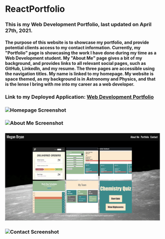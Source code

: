 # ReactPortfolio
### This is my Web Development Portfolio, last updated on April 27th, 2021.

#### The purpose of this website is to showcase my portfolio, and provide potential clients access to my contact information. Currently, my "Portfolio" page is showcasing the work I have done during my time as a Web Development student. My "About Me" page gives a bit of my background, and provides links to all relevant social pages, such as GitHub, LinkedIn, and my resume. The three pages are accessible using the navigation titles. My name is linked to my homepage. My website is space themed, as my background is in Astronomy and Physics, and that is the lense I bring with me into my career as a web developer. 

### Link to my Deployed Application: [Web Development Portfolio](https://meganbryan.github.io/ReactPortfolio/)

### ![Homepage Screenshot](src/assets/Homepage_SS.jpeg)
### ![About Me Screenshot](src/assets/About_SS.jpeg)
### ![Portfolio Screenshot](src/assets/CurrentPortfolio2_SS.jpeg)
### ![Contact Screenshot](src/assets/ContactMe_SS.jpeg)
